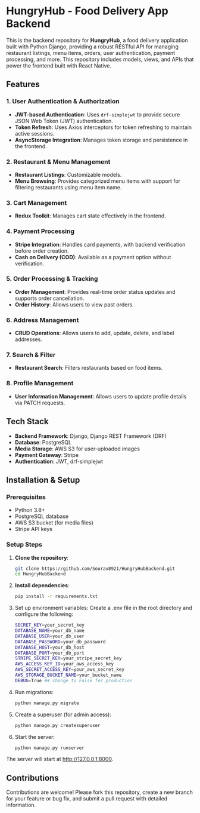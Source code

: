 # HungryHub - Food Delivery App Backend

This is the backend repository for **HungryHub**, a food delivery application built with Python Django, providing a robust RESTful API for managing restaurant listings, menu items, orders, user authentication, payment processing, and more. This repository includes models, views, and APIs that power the frontend built with React Native.

## Features

### 1. User Authentication & Authorization
- **JWT-based Authentication**: Uses `drf-simplejwt` to provide secure JSON Web Token (JWT) authentication.
- **Token Refresh**: Uses Axios interceptors for token refreshing to maintain active sessions.
- **AsyncStorage Integration**: Manages token storage and persistence in the frontend.

### 2. Restaurant & Menu Management
- **Restaurant Listings**: Customizable models.
- **Menu Browsing**: Provides categorized menu items with support for filtering restaurants using menu item name.

### 3. Cart Management
- **Redux Toolkit**: Manages cart state effectively in the frontend.

### 4. Payment Processing
- **Stripe Integration**: Handles card payments, with backend verification before order creation.
- **Cash on Delivery (COD)**: Available as a payment option without verification.

### 5. Order Processing & Tracking
- **Order Management**: Provides real-time order status updates and supports order cancellation.
- **Order History**: Allows users to view past orders.

### 6. Address Management
- **CRUD Operations**: Allows users to add, update, delete, and label addresses.

### 7. Search & Filter
- **Restaurant Search**: Filters restaurants based on food items.
  
### 8. Profile Management
- **User Information Management**: Allows users to update profile details via PATCH requests.

## Tech Stack

- **Backend Framework**: Django, Django REST Framework (DRF)
- **Database**: PostgreSQL
- **Media Storage**: AWS S3 for user-uploaded images
- **Payment Gateway**: Stripe
- **Authentication**: JWT, drf-simplejwt

## Installation & Setup

### Prerequisites
- Python 3.8+
- PostgreSQL database
- AWS S3 bucket (for media files)
- Stripe API keys

### Setup Steps
1. **Clone the repository**:
   ```bash
   git clone https://github.com/Sourav8921/HungryHubBackend.git
   cd HungryHubBackend
   
2. **Install dependencies**:

    ```bash
    pip install -r requirements.txt

3. Set up environment variables: Create a .env file in the root directory and configure the following:
    ```bash
    SECRET_KEY=your_secret_key
    DATABASE_NAME=your_db_name
    DATABASE_USER=your_db_user
    DATABASE_PASSWORD=your_db_password
    DATABASE_HOST=your_db_host
    DATABASE_PORT=your_db_port
    STRIPE_SECRET_KEY=your_stripe_secret_key
    AWS_ACCESS_KEY_ID=your_aws_access_key
    AWS_SECRET_ACCESS_KEY=your_aws_secret_key
    AWS_STORAGE_BUCKET_NAME=your_bucket_name
    DEBUG=True ## change to False for production

4. Run migrations:

    ```bash
    python manage.py migrate

5. Create a superuser (for admin access):

    ```bash
    python manage.py createsuperuser
   
6. Start the server:
    ```bash
    python manage.py runserver
The server will start at http://127.0.0.1:8000.

## Contributions
Contributions are welcome! Please fork this repository, create a new branch for your feature or bug fix, and submit a pull request with detailed information.